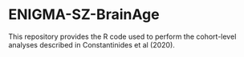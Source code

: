 # ENIGMA-SZ-BrainAge
This repository provides the R code used to perform the cohort-level analyses described in Constantinides et al (2020).
